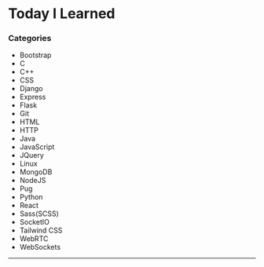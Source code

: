 Today I Learned
===============
### Categories
* Bootstrap
* C
* C++
* CSS
* Django
* Express
* Flask
* Git
* HTML
* HTTP
* Java
* JavaScript
* JQuery
* Linux
* MongoDB
* NodeJS
* Pug
* Python
* React
* Sass(SCSS)
* SocketIO
* Tailwind CSS
* WebRTC
* WebSockets
<hr/>